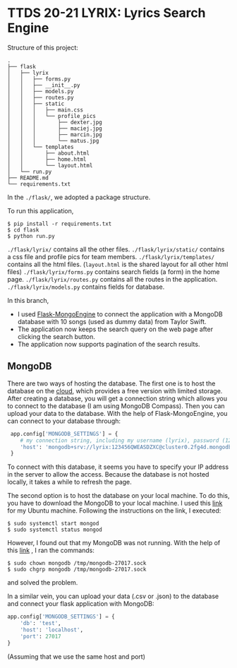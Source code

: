 # TTDS 20-21 LYRIX: Lyrics Search Engine

Structure of this project:

```
.
├── flask
│   ├── lyrix
│   │   ├── forms.py
│   │   ├── __init__.py
│   │   ├── models.py
│   │   ├── routes.py
│   │   ├── static
│   │   │   ├── main.css
│   │   │   └── profile_pics
│   │   │       ├── dexter.jpg
│   │   │       ├── maciej.jpg
│   │   │       ├── marcin.jpg
│   │   │       └── matus.jpg
│   │   └── templates
│   │       ├── about.html
│   │       ├── home.html
│   │       └── layout.html
│   └── run.py
├── README.md
└── requirements.txt
```

In the `./flask/`, we adopted a package structure.

To run this application,

```
$ pip install -r requirements.txt
$ cd flask
$ python run.py
```
`./flask/lyrix/` contains all the other files. `./flask/lyrix/static/` contains a css file and profile pics for team members. `./flask/lyrix/templates/` contains all the html files.
(`layout.html` is the shared layout for all other html files) `./flask/lyrix/forms.py` contains search fields (a form) in the home page. 
`./flask/lyrix/routes.py` contains all the routes in the application. `./flask/lyrix/models.py` contains fields for database.

In this branch,
* I used [Flask-MongoEngine](http://docs.mongoengine.org/projects/flask-mongoengine/en/latest/) to connect the application 
  with a MongoDB database with 10 songs (used as dummy data) from Taylor Swift. 
* The application now keeps the search query on the web page after clicking the search button.
* The application now supports pagination of the search results.

## MongoDB
There are two ways of hosting the database. The first one is to host the database on the [cloud](https://www.mongodb.com/), 
which provides a free version with limited storage. After creating a database, you will get a connection string which allows 
you to connect to the database (I am using MongoDB Compass). Then you can upload your data to the database. With the help 
of Flask-MongoEngine, you can connect to your database through:

```python
 app.config['MONGODB_SETTINGS'] = {
    # my connection string, including my username (lyrix), password (123456QWEASDZXC) and database name (test)
 	'host': 'mongodb+srv://lyrix:123456QWEASDZXC@cluster0.2fg4d.mongodb.net/test',
 }
```
To connect with this database, it seems you have to specify your IP address in the server to allow the access. Because the 
database is not hosted locally, it takes a while to refresh the page.

The second option is to host the database on your local machine. To do this, you have to download the MongoDB to your local machine.
I used this [link](https://docs.mongodb.com/manual/tutorial/install-mongodb-on-ubuntu/) for my Ubuntu machine. Following
the instructions on the link, I executed:

```
$ sudo systemctl start mongod
$ sudo systemctl status mongod
```
However, I found out that my MongoDB was not running. With the help of this [link](https://stackoverflow.com/questions/37565758/mongodb-not-working-on-ubuntu-16-04/42736439)
, I ran the commands:
```
$ sudo chown mongodb /tmp/mongodb-27017.sock
$ sudo chgrp mongodb /tmp/mongodb-27017.sock
```
and solved the problem.

In a similar vein, you can upload your data (.csv or .json) to the database and connect your flask application with MongoDB:
```python
app.config['MONGODB_SETTINGS'] = {
    'db': 'test',
    'host': 'localhost',
    'port': 27017
}
```
(Assuming that we use the same host and port)